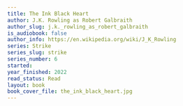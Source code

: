 ```yaml
---
title: The Ink Black Heart
author: J.K. Rowling as Robert Galbraith
author_slug: j.k._rowling_as_robert_galbraith
is_audiobook: false
author_info: https://en.wikipedia.org/wiki/J_K_Rowling
series: Strike
series_slug: strike
series_number: 6
started: 
year_finished: 2022
read_status: Read
layout: book
book_cover_file: the_ink_black_heart.jpg
---
```

